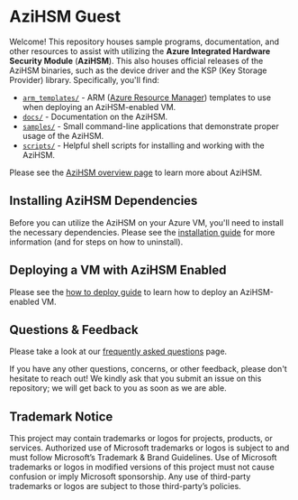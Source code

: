 # AziHSM Guest

Welcome!
This repository houses sample programs, documentation, and other resources to assist with utilizing the **Azure Integrated Hardware Security Module** (**AziHSM**).
This also houses official releases of the AziHSM binaries, such as the device driver and the KSP (Key Storage Provider) library.
Specifically, you'll find:

* [`arm_templates/`](./arm_templates/) - ARM ([Azure Resource Manager](https://learn.microsoft.com/en-us/azure/azure-resource-manager/management/overview)) templates to use when deploying an AziHSM-enabled VM.
* [`docs/`](./docs/) - Documentation on the AziHSM.
* [`samples/`](./samples/) - Small command-line applications that demonstrate proper usage of the AziHSM.
* [`scripts/`](./scripts/) - Helpful shell scripts for installing and working with the AziHSM.

Please see the [AziHSM overview page](./docs/Overview.md) to learn more about AziHSM.

## Installing AziHSM Dependencies

Before you can utilize the AziHSM on your Azure VM, you'll need to install the necessary dependencies.
Please see the [installation guide](./docs/Install.md) for more information (and for steps on how to uninstall).

## Deploying a VM with AziHSM Enabled

Please see the [how to deploy guide](./docs/HowToDeploy.md) to learn how to deploy an AziHSM-enabled VM.

## Questions & Feedback

Please take a look at our [frequently asked questions](./docs/FAQ.md) page.

If you have any other questions, concerns, or other feedback, please don't hesitate to reach out!
We kindly ask that you submit an issue on this repository; we will get back to you as soon as we are able.

## Trademark Notice

This project may contain trademarks or logos for projects, products, or services.
Authorized use of Microsoft trademarks or logos is subject to and must follow Microsoft’s Trademark & Brand Guidelines.
Use of Microsoft trademarks or logos in modified versions of this project must not cause confusion or imply Microsoft sponsorship.
Any use of third-party trademarks or logos are subject to those third-party’s policies.

